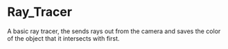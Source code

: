 # Ray_Tracer
A basic ray tracer, the sends rays out from the camera and saves the color of the object that it intersects with first.
